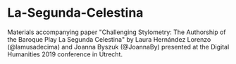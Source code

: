 # La-Segunda-Celestina
Materials accompanying paper "Challenging Stylometry: The Authorship of the Baroque Play La Segunda Celestina" by Laura Hernández Lorenzo (@lamusadecima) and Joanna Byszuk (@JoannaBy) presented at the Digital Humanities 2019 conference in Utrecht. 
